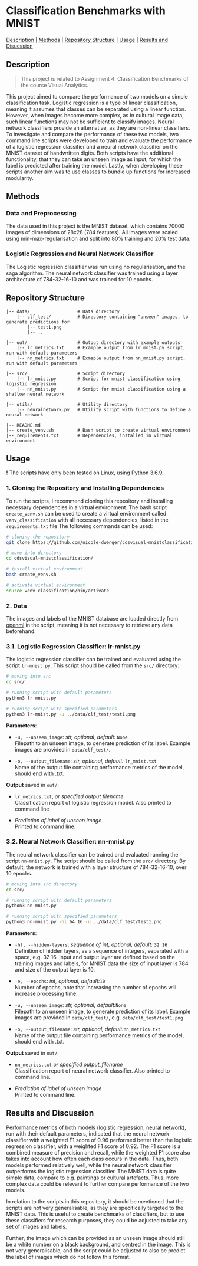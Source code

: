 
# Classification Benchmarks with MNIST

[Description](#description) | [Methods](#methods) | [Repository Structure](#repository-structure) | [Usage](#usage) | [Results and Disucssion](#results-and-discussion)

## Description
> This project is related to Assignment 4: Classification Benchmarks of the course Visual Analytics.

This project aimed to compare the performance of two models on a simple classification task. Logistic regression is a type of linear classification, meaning it assumes that classes can be separated using a linear function. However, when images become more complex, as in cultural image data, such linear functions may not be sufficient to classify images. Neural network classifiers provide an alternative, as they are non-linear classifiers. To investigate and compare the performance of these two models, two command line scripts were developed to train and evaluate the performance of a logistic regression classifier and a neural network classifier on the MNIST dataset of handwritten digits. Both scripts have the additional functionality, that they can take an unseen image as input, for which the label is predicted after training the model. Lastly, when developing these scripts another aim was to use classes to bundle up functions for increased modularity. 

## Methods

### Data and Preprocessing
The data used in this project is the MNIST dataset, which contains 70000 images of dimensions of 28x28 (784 features). All images were scaled using min-max-regularisation and split into 80% training and 20% test data. 

### Logistic Regression and Neural Network Classifier
The Logistic regression classifier was run using no regularisation, and the saga algorithm. The neural network classifier was trained using a layer architecture of 784-32-16-10 and was trained for 10 epochs. 

## Repository Structure

```
|-- data/                  # Data directory
    |-- clf_test/          # Directory containing "unseen" images, to generate predictions for
        |-- test1.png
        |-- ..

|-- out/                   # Output directory with example outputs
    |-- lr_metrics.txt     # Example output from lr_mnist.py script, run with default parameters
    |-- nn_metrics.txt     # Exmaple output from nn_mnist.py script, run with default parameters
 
|-- src/                   # Script directory
    |-- lr_mnist.py        # Script for mnist classification using logistic regression
    |-- nn_mnist.py        # Script for mnist classification using a shallow neural network

|-- utils/                 # Utility directory
    |-- neuralnetwork.py   # Utility script with functions to define a neural network

|-- README.md
|-- create_venv.sh         # Bash script to create virtual environment
|-- requirements.txt       # Dependencies, installed in virtual environment
```


## Usage

**!** The scripts have only been tested on Linux, using Python 3.6.9. 

### 1. Cloning the Repository and Installing Dependencies

To run the scripts, I recommend cloning this repository and installing necessary dependencies in a virtual environment. The bash script `create_venv.sh` can be used to create a virtual environment called `venv_classification` with all necessary dependencies, listed in the `requirements.txt` file The following commands can be used:

```bash
# cloning the repository
git clone https://github.com/nicole-dwenger/cdsvisual-mnistclassification.git

# move into directory
cd cdsvisual-mnistclassification/

# install virtual environment
bash create_venv.sh

# activate virtual environment 
source venv_classification/bin/activate
```

### 2. Data
The images and labels of the MNIST database are loaded directly from [openml](https://www.openml.org/d/554) in the script, meaning it is not necessary to retrieve any data beforehand. 

### 3.1. Logistic Regression Classifier: lr-mnist.py
The logistic regression classifier can be trained and evaluated using the script `lr-mnist.py`. This script should be called from the `src/` directory:

```bash
# moving into src
cd src/

# running script with default parameters
python3 lr-mnist.py

# running script with specified parameters
python3 lr-mnist.py -u ../data/clf_test/test1.png
```

__Parameters__:
- `-u, --unseen_image`: *str, optional, default:* `None`\
  Filepath to an unseen image, to generate prediction of its label. Example images are provided in `data/clf_test/`. 

- `-o, --output_filename`: *str, optional, default:* `lr_mnist.txt`\
  Name of the output file containing performance metrics of the model, should end with .txt.

__Output__ saved in `out/`:
- `lr_metrics.txt`, *or specified output filename*\
  Classification report of logistic regression model. Also printed to command line

- *Prediction of label of unseen image*\
  Printed to command line. 


### 3.2. Neural Network Classifier: nn-mnist.py

The neural network classifier can be trained and evaluated running the script `nn-mnist.py`. The script should be called from the `src/` directory. By default, the network is trained with a layer structure of 784-32-16-10, over 10 epochs. 

```bash
# moving into src directory
cd src/

# running script with default parameters
python3 nn-mnist.py

# running script with specified parameters
python3 nn-mnist.py -hl 64 16 -u ../data/clf_test/test1.png
```

__Parameters__:
- `-hl, --hidden-layers`: *sequence of int, optional, default:* `32 16`\
  Definition of hidden layers, as a sequence of integers, separated with a space, e.g. 32 16. Input and output layer are defined   based on the training images and labels, for MNIST data the size of input layer is 784 and size of the output layer is 10. 

- `-e, --epochs`: *int, optional, default:*`10`\
Number of epochs, note that increasing the number of epochs will increase processing time.

- `-u, --unseen_image`: *str, optional, default:*`None`\
  Filepath to an unseen image, to generate prediction of its label. Example images are provided in `data/clf_test/`, e.g. `data/clf_test/test1.png`

- `-o, --output_filename`: *str, optional, default:*`nn_metrics.txt`\
  Name of the output file containing performance metrics of the model, should end with .txt.


__Output__ saved in `out/`:

- `nn_metrics.txt` *or specified output_filename*\
  Classification report of neural network classifier. Also printed to command line.

- *Prediction of label of unseen image*\
  Printed to command line.   


## Results and Discussion
Performance metrics of both models ([logistic regression](https://github.com/nicole-dwenger/cdsvisual-mnistclassification/blob/master/out/lr_metrics.txt), [neural network](https://github.com/nicole-dwenger/cdsvisual-mnistclassification/blob/master/out/nn_metrics.txt)), run with their default parameters, indicated that the neural network classifier with a weighted F1 score of 0.96 performed better than the logistic regression classifier, with a weighted F1 score of 0.92. The F1 score is a combined measure of precision and recall, while the weighted F1 score also takes into account how often each class occurs in the data. Thus, both models performed relatively well, while the neural network classifier outperforms the logistic regression classifier. The MNIST data is quite simple data, compare to e.g. paintings or cultural artefacts. Thus, more complex data could be relevant to further compare performance of the two models.

In relation to the scripts in this repository, it should be mentioned that the scripts are not very generalisable, as they are specifically targeted to the MNIST data. This is useful to create benchmarks of classifiers, but to use these classifiers for research purposes, they could be adjusted to take any set of images and labels.

Further, the image which can be provided as an unseen image should still be a white number on a black background, and centred in the image. This is not very generalisable, and the script could be adjusted to also be predict the label of images which do not follow this format. 
